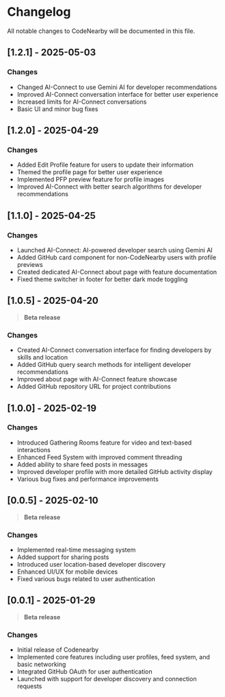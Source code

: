 # Changelog

All notable changes to CodeNearby will be documented in this file.

## [1.2.1] - 2025-05-03

### Changes
- Changed AI-Connect to use Gemini AI for developer recommendations
- Improved AI-Connect conversation interface for better user experience
- Increased limits for AI-Connect conversations
- Basic UI and minor bug fixes

## [1.2.0] - 2025-04-29

### Changes
- Added Edit Profile feature for users to update their information
- Themed the profile page for better user experience
- Implemented PFP preview feature for profile images
- Improved AI-Connect with better search algorithms for developer recommendations

## [1.1.0] - 2025-04-25

### Changes
- Launched AI-Connect: AI-powered developer search using Gemini AI
- Added GitHub card component for non-CodeNearby users with profile previews
- Created dedicated AI-Connect about page with feature documentation
- Fixed theme switcher in footer for better dark mode toggling

## [1.0.5] - 2025-04-20
> **Beta release**

### Changes
- Created AI-Connect conversation interface for finding developers by skills and location
- Added GitHub query search methods for intelligent developer recommendations
- Improved about page with AI-Connect feature showcase
- Added GitHub repository URL for project contributions

## [1.0.0] - 2025-02-19

### Changes
- Introduced Gathering Rooms feature for video and text-based interactions
- Enhanced Feed System with improved comment threading
- Added ability to share feed posts in messages
- Improved developer profile with more detailed GitHub activity display
- Various bug fixes and performance improvements

## [0.0.5] - 2025-02-10
> **Beta release**

### Changes
- Implemented real-time messaging system
- Added support for sharing posts
- Introduced user location-based developer discovery
- Enhanced UI/UX for mobile devices
- Fixed various bugs related to user authentication

## [0.0.1] - 2025-01-29
> **Beta release**

### Changes
- Initial release of Codenearby
- Implemented core features including user profiles, feed system, and basic networking
- Integrated GitHub OAuth for user authentication
- Launched with support for developer discovery and connection requests


